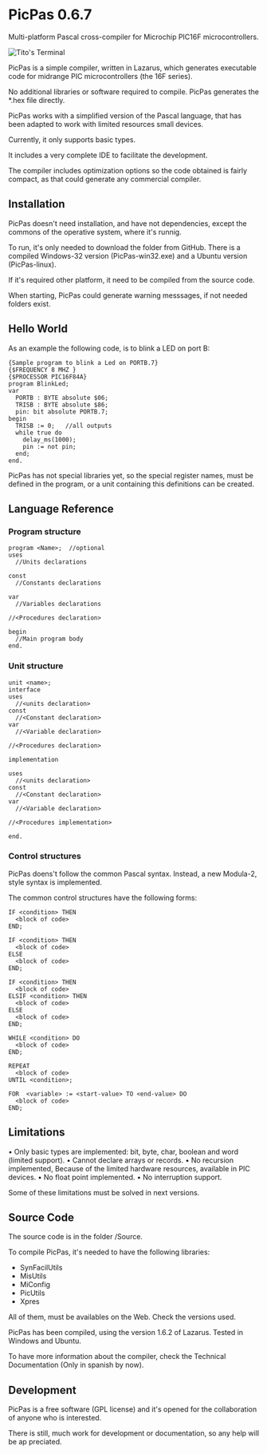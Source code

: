 PicPas 0.6.7
=============
Multi-platform Pascal cross-compiler for Microchip PIC16F microcontrollers.

![Tito's Terminal](http://blog.pucp.edu.pe/blog/tito/wp-content/uploads/sites/610/2017/04/PicPas.png "Título de la imagen")

PicPas is a simple compiler, written in Lazarus, which generates executable code for midrange PIC microcontrollers (the 16F series).

No additional libraries or software required to compile. PicPas generates the *.hex file directly.

PicPas works with a simplified version of the Pascal language, that has been adapted to work with limited resources small devices.

Currently, it only supports basic types. 

It includes a very complete IDE to facilitate the development.

The compiler includes optimization options so the code obtained is fairly compact, as that could generate any commercial compiler.

## Installation

PicPas doesn't need installation, and have not dependencies, except the commons of the operative system, where it's runnig.

To run, it's only needed to download the folder from GitHub. There is a compiled  Windows-32 version (PicPas-win32.exe) and a Ubuntu version (PicPas-linux).

If it's required other platform, it need to be compiled from the source code.

When starting, PicPas could generate warning messsages, if not needed folders exist.

## Hello World

As an example the following code, is to blink a LED on port B:

```
{Sample program to blink a Led on PORTB.7}
{$FREQUENCY 8 MHZ }
{$PROCESSOR PIC16F84A}
program BlinkLed;
var
  PORTB : BYTE absolute $06;
  TRISB : BYTE absolute $86;
  pin: bit absolute PORTB.7;
begin                          
  TRISB := 0;   //all outputs
  while true do 
    delay_ms(1000);
    pin := not pin;
  end;
end.
```

PicPas has not special libraries yet, so the special register names, must be defined in the program, or a unit containing this definitions can be created.

## Language Reference

### Program structure

```
program <Name>;  //optional
uses
  //Units declarations

const
  //Constants declarations

var
  //Variables declarations

//<Procedures declaration>

begin
  //Main program body
end.
```

### Unit structure

```
unit <name>;
interface
uses
  //<units declaration>
const
  //<Constant declaration>
var
  //<Variable declaration>

//<Procedures declaration>

implementation

uses
  //<units declaration>
const
  //<Constant declaration>
var
  //<Variable declaration>

//<Procedures implementation>

end.
```

### Control structures

PicPas doens't follow the common Pascal syntax. Instead, a new Modula-2, style syntax is implemented.

The common control structures have the following forms:

```
IF <condition> THEN 
  <block of code>
END;

IF <condition> THEN 
  <block of code>
ELSE
  <block of code>
END;

IF <condition> THEN 
  <block of code>
ELSIF <condition> THEN 
  <block of code>
ELSE
  <block of code>
END;

WHILE <condition> DO
  <block of code>
END;

REPEAT
  <block of code>
UNTIL <condition>;

FOR  <variable> := <start-value> TO <end-value> DO 
  <block of code>
END;
```

## Limitations

•	Only basic types are implemented: bit, byte, char, boolean and word (limited support).
•	Cannot declare arrays or records.
•	No recursion implemented, Because of the limited hardware resources, available in PIC devices.
•	No float point implemented.
•	No interruption support.

Some of these limitations must be solved in next versions.

## Source Code

The source code is in the folder /Source.

To compile PicPas, it's needed to have the following libraries:

* SynFacilUtils
* MisUtils
* MiConfig
* PicUtils 
* Xpres 

All of them, must be availables on the Web. Check the versions used.

PicPas has been compiled, using the version 1.6.2 of Lazarus. Tested in Windows and Ubuntu.

To have more information about the compiler, check the Technical Documentation (Only in spanish by now).

## Development

PicPas is a free software (GPL license) and it's opened for the collaboration of anyone who is interested. 

There is still, much work for development or documentation, so any help will be ap	preciated.